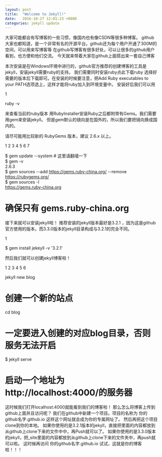 ```yaml
---
layout: post
title:  "Welcome to Jekyll!"
date:   2016-10-27 12:01:23 +0800
categories: jekyll update
---
```




大家可能都会有写博客的一些习惯，像国内也有像CSDN等很多种博客。
github大家也都知道，是一个非常有名的开源平台。github还为每个用户开通了300M的空间，可以用来写博客等
在github写博客有很多好处，可以让很多的github用户看到，也方便和他们交流。
今天就来带着大家在github上面搭出来一套自己博客

本次安装是在Windows环境中进行的，github官方推荐的创建博客的工具是jekyll，安装jekyll需要ruby的支持。
我们需要同时安装ruby点此下载ruby
选择好需要的版本后下载即可。在安装的时候要注意，把Add Ruby executables to your PATH选项选上，这样才能将ruby加入到环境变量中。
安装好后我们可以用

1

	

ruby -v

来查看当前的ruby版本
用RubyInstaller安装Ruby之后都附带有Gems。我们需要用gem来安装jekyll。
但是gem默认的镜向是在国外的，所以我们要把镜向换成国内的。

请尽可能用比较新的 RubyGems 版本，建议 2.6.x 以上。

1
2
3
4
5
6
7

	

$ gem update --system # 这里请翻墙一下   
$ gem -v   
2.6.3  
$ gem sources --add https://gems.ruby-china.org/ --remove https://rubygems.org/  
$ gem sources -l  
https://gems.ruby-china.org  
# 确保只有 gems.ruby-china.org  

接下来就可以安装jekyll啦！
推荐安装的jekyll版本最好是3.2.1 ，因为这是github官方使用的版本。而3.3.0版本的jekyll目录构成与3.2.1的完全不同。

1

	

$ gem install jekeyll -v '3.2.1'  

然后我们就可以创建jekyll博客啦！

1
2
3
4
5
6

	

jekyll new blog    
# 创建一个新的站点   
cd blog   
# 一定要进入创建的对应blog目录，否则服务无法开启   
$ jekyll serve   
# 启动一个地址为http://localhost:4000/的服务器   

这时候我们打开localhost:4000就能看到我们的博客啦！
那么怎么将博客上传到github上面并且访问呢？
我们在github中新建一个项目。项目的名称为 你的github名字.github.io
这样这个网址就会成为你的专属网址了。
然后再把这个项目clone到你的本地。
如果你使用的是3.2.1版本的jekyll，直接把里面的内容都放到从github上clone下来的文件中中，再Push就可以了。
如果你使用的是3.3.0版本的jekyll，把_site里面的内容都放到从github上clone下来的文件夹中，再push就可以啦。
这时候再访问 你的github名字.github.io 试试，这就是你的博客啦！！！
